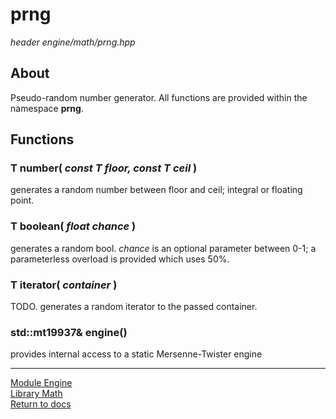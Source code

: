 # prng
*header*
*engine/math/prng.hpp*

## About
Pseudo-random number generator. All functions are provided within the namespace **prng**.

## Functions
### T number( *const T floor, const T ceil* )
generates a random number between floor and ceil; integral or floating point.

### T boolean( *float chance* )
generates a random bool. *chance* is an optional parameter between 0-1; a parameterless overload is provided which uses 50%.

### T iterator( *container* )
TODO. generates a random iterator to the passed container.

### std::mt19937& engine()
provides internal access to a static Mersenne-Twister engine

---

[Module Engine](../engine.md)  
[Library Math](math.md)  
[Return to docs](../../docs.md)